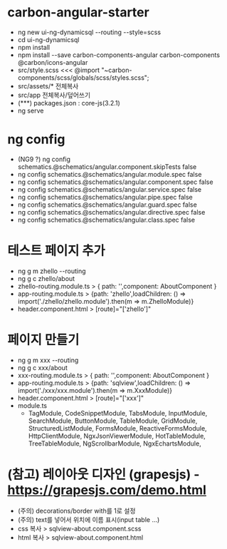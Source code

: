 
# carbon-angular-starter
- ng new ui-ng-dynamicsql --routing --style=scss
- cd ui-ng-dynamicsql
- npm install
- npm install --save carbon-components-angular carbon-components @carbon/icons-angular
- src/style.scss <<< @import "~carbon-components/scss/globals/scss/styles.scss";
- src/assets/* 전체복사
- src/app 전체복사/덮어쓰기
- (***) packages.json : core-js(3.2.1)
- ng serve

# ng config
- (NG9 ?) ng config schematics.@schematics/angular.component.skipTests false
- ng config schematics.@schematics/angular.module.spec false
- ng config schematics.@schematics/angular.component.spec false
- ng config schematics.@schematics/angular.service.spec false
- ng config schematics.@schematics/angular.pipe.spec false
- ng config schematics.@schematics/angular.guard.spec false
- ng config schematics.@schematics/angular.directive.spec false
- ng config schematics.@schematics/angular.class.spec false



# 테스트 페이지 추가
- ng g m zhello --routing
- ng g c zhello/about
- zhello-routing.module.ts > { path: '',component: AboutComponent }
- app-routing.module.ts > {path: 'zhello',loadChildren: () => import('./zhello/zhello.module').then(m => m.ZhelloModule)}
- header.component.html > [route]="['zhello']"

# 페이지 만들기
- ng g m xxx --routing
- ng g c xxx/about
- xxx-routing.module.ts > { path: '',component: AboutComponent }
- app-routing.module.ts > {path: 'sqlview',loadChildren: () => import('./xxx/xxx.module').then(m => m.XxxModule)}
- header.component.html > [route]="['xxx']"
- module.ts
  - TagModule, CodeSnippetModule, TabsModule, InputModule, SearchModule, ButtonModule, TableModule, GridModule, StructuredListModule,
    FormsModule, ReactiveFormsModule, HttpClientModule,
    NgxJsonViewerModule, HotTableModule, TreeTableModule, NgScrollbarModule, NgxEchartsModule,






# (참고) 레이아웃 디자인 (grapesjs) - https://grapesjs.com/demo.html 
- (주의) decorations/border with를 1로 설정
- (주의) text를 넣어서 위치에 이름 표시(input table ...)
- css 복사 > sqlview-about.component.scss
- html 복사 > sqlview-about.component.html



